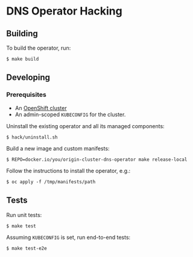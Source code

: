 # DNS Operator Hacking

## Building

To build the operator, run:

```
$ make build
```

## Developing

### Prerequisites

* An [OpenShift cluster](https://github.com/openshift/installer)
* An admin-scoped `KUBECONFIG` for the cluster.

Uninstall the existing operator and all its managed components:

```
$ hack/uninstall.sh
```

Build a new image and custom manifests:

```
$ REPO=docker.io/you/origin-cluster-dns-operator make release-local
```

Follow the instructions to install the operator, e.g.:

```
$ oc apply -f /tmp/manifests/path
```

## Tests

Run unit tests:

```
$ make test
```

Assuming `KUBECONFIG` is set, run end-to-end tests:

```
$ make test-e2e
```
